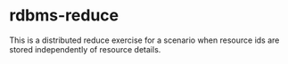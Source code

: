 rdbms-reduce
============

This is a distributed reduce exercise for a scenario when resource ids are stored independently of resource details.